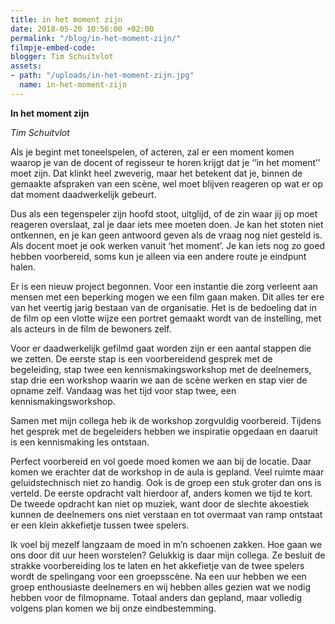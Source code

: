 ```yaml
---
title: in het moment zijn
date: 2018-05-20 10:56:00 +02:00
permalink: "/blog/in-het-moment-zijn/"
filmpje-embed-code: 
blogger: Tim Schuitvlot
assets:
- path: "/uploads/in-het-moment-zijn.jpg"
  name: in-het-moment-zijn
---
```


**In het moment zijn**

*Tim Schuitvlot*

Als je begint met toneelspelen, of acteren, zal er een moment komen waarop je van de docent of regisseur te horen krijgt dat je ‘’in het moment’’ moet zijn. Dat klinkt heel zweverig, maar het betekent dat je, binnen de gemaakte afspraken van een scène, wel moet blijven reageren op wat er op dat moment daadwerkelijk gebeurt. 

Dus als een tegenspeler zijn hoofd stoot, uitglijd, of de zin waar jij op moet reageren overslaat, zal je daar iets mee moeten doen. Je kan het stoten niet ontkennen, en je kan geen antwoord geven als de vraag nog niet gesteld is. Als docent moet je ook werken vanuit ‘het moment’. Je kan iets nog zo goed hebben voorbereid, soms kun je alleen via een andere route je eindpunt halen.

Er is een nieuw project begonnen. Voor een instantie die zorg verleent aan mensen met een beperking mogen we een film gaan maken. Dit alles ter ere van het veertig jarig bestaan van de organisatie. Het is de bedoeling dat in de film op een vlotte wijze een portret gemaakt wordt van de instelling, met als acteurs in de film de bewoners zelf. 

Voor er daadwerkelijk gefilmd gaat worden zijn er een aantal stappen die we zetten. De eerste stap is een voorbereidend gesprek met de begeleiding, stap twee een kennismakingsworkshop met de deelnemers, stap drie een workshop waarin we aan de scène werken en stap vier de opname zelf. Vandaag was het tijd voor stap twee, een kennismakingsworkshop. 

Samen met mijn collega heb ik de workshop zorgvuldig voorbereid. Tijdens het gesprek met de begeleiders hebben we inspiratie opgedaan en daaruit is een kennismaking les ontstaan.

Perfect voorbereid en vol goede moed komen we aan bij de locatie. Daar komen we erachter dat de workshop in de aula is gepland. Veel ruimte maar geluidstechnisch niet zo handig. Ook is de groep een stuk groter dan ons is verteld. De eerste opdracht valt hierdoor af, anders komen we tijd te kort. De tweede opdracht kan niet op muziek, want door de slechte akoestiek kunnen de deelnemers ons niet verstaan en tot overmaat van ramp ontstaat er een klein akkefietje tussen twee spelers. 

Ik voel bij mezelf langzaam de moed in m’n schoenen zakken. Hoe gaan we ons door dit uur heen worstelen? Gelukkig is daar mijn collega. Ze besluit de strakke voorbereiding los te laten en het akkefietje van de twee spelers wordt de spelingang voor een groepsscène. Na een uur hebben we een groep enthousiaste deelnemers en wij hebben alles gezien wat we nodig hebben voor de filmopname. Totaal anders dan gepland, maar volledig volgens plan komen we bij onze eindbestemming.

